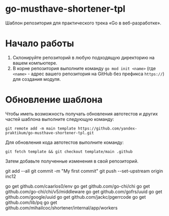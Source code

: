 # go-musthave-shortener-tpl
Шаблон репозитория для практического трека «Go в веб-разработке».

# Начало работы

1. Склонируйте репозиторий в любую подходящую директорию на вашем компьютере.
2. В корне репозитория выполните команду `go mod init <name>` (где `<name>` - адрес вашего репозитория на GitHub без префикса `https://`) для создания модуля.

# Обновление шаблона

Чтобы иметь возможность получать обновления автотестов и других частей шаблона выполните следующую команду:

```
git remote add -m main template https://github.com/yandex-praktikum/go-musthave-shortener-tpl.git
```

Для обновления кода автотестов выполните команду:

```
git fetch template && git checkout template/main .github
```

Затем добавьте полученные изменения в свой репозиторий.

git add --all
git commit -m "My first commit"
git push --set-upstream origin inc12


go get github.com/caarlos0/env
go get github.com/go-chi/chi
go get github.com/go-chi/chi/v5/middleware
go get github.com/gofrs/uuid
go get github.com/google/uuid
go get github.com/jackc/pgerrcode
go get github.com/lib/pq
go get github.com/mihailcoc/shortener/internal/app/workers